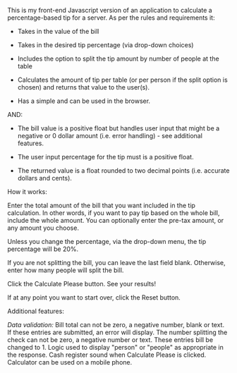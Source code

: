 

This is my front-end Javascript version of an application to calculate a percentage-based tip for a server. As per the <bold>rules and requirements it:</bold>

* Takes in the value of the bill

* Takes in the desired tip percentage (via drop-down choices)

* Includes the option to split the tip amount by number of people at the table

* Calculates the amount of tip per table (or per person if the split option is chosen) and returns that value to the user(s).

* Has a simple and can be used in the browser. 

AND:
* The bill value is a positive float but handles user input that might be a negative or 0 dollar amount (i.e. error handling) - see additional features.

* The user input percentage for the tip must is a positive float.

* The returned value is a float rounded to two decimal points (i.e. accurate dollars and cents).



<bold>How it works:</bold>

Enter the total amount of the bill that you want included in the tip calculation. In other words, if you want to pay tip based on the whole bill, include the whole amount. You can optionally enter the pre-tax amount, or any amount you choose. 

Unless you change the percentage, via the drop-down menu, the tip percentage will be 20%.

If you are not splitting the bill, you can leave the last field blank. Otherwise, enter how many people will split the bill. 

Click the Calculate Please button. See your results!

If at any point you want to start over, click the Reset button.

<bold>Additional features:</bold>

<em>Data validation:</em>
	Bill total can not be zero, a negative number, blank or text. If these entries are submitted, an error will display. 
	The number splitting the check can not be zero, a negative number or text. These entries bill be changed to 1. 
Logic used to display "person" or "people" as appropriate in the response.
Cash register sound when Calculate Please is clicked. 
Calculator can be used on a mobile phone.
